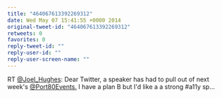 ```yaml
---
title: "464067613392269312"
date: Wed May 07 15:41:55 +0000 2014
original-tweet-id: "464067613392269312"
retweets: 0
favorites: 0
reply-tweet-id: ""
reply-user-id: ""
reply-user-screen-name: ""
---
```

RT <a href="https://twitter.com/Joel_Hughes">@Joel_Hughes</a>: Dear Twitter, a speaker has had to pull out of next week's <a href="https://twitter.com/Port80Events.">@Port80Events.</a> I have a plan B but I'd like a a strong #a11y sp…
